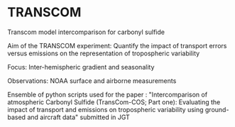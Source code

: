# TRANSCOM

Transcom model intercomparison for carbonyl sulfide

Aim of the TRANSCOM experiment: Quantify the impact of transport errors versus emissions on the representation of tropospheric variability

Focus: Inter-hemispheric gradient and seasonality 

Observations: NOAA surface and airborne measurements

Ensemble of python scripts used for the paper :  "Intercomparison of atmospheric Carbonyl Sulfide (TransCom-COS; Part one): Evaluating the impact of transport and emissions on tropospheric variability using ground-based and aircraft data" submitted in JGT
